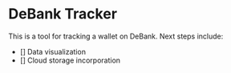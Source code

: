 # DeBank Tracker
This is a tool for tracking a wallet on DeBank. Next steps include:

- [] Data visualization
- [] Cloud storage incorporation